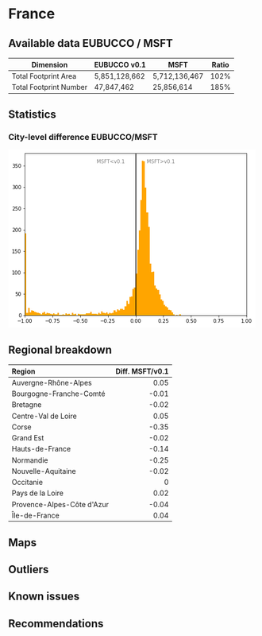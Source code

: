 
# France
## Available data EUBUCCO / MSFT

| Dimension    | EUBUCCO v0.1 | MSFT | Ratio |
| -------- | ------- | ------- | ------- |
|Total Footprint Area|5,851,128,662|5,712,136,467|102%|
|Total Footprint Number|47,847,462|25,856,614|185%|


## Statistics

### City-level difference EUBUCCO/MSFT 
 ![City-level difference EUBUCCO/MSFT](../imgs/city_diff/france_city_diff.png)

## Regional breakdown

| Region                     |   Diff. MSFT/v0.1 |
|:---------------------------|------------------:|
| Auvergne-Rhône-Alpes       |              0.05 |
| Bourgogne-Franche-Comté    |             -0.01 |
| Bretagne                   |             -0.02 |
| Centre-Val de Loire        |              0.05 |
| Corse                      |             -0.35 |
| Grand Est                  |             -0.02 |
| Hauts-de-France            |             -0.14 |
| Normandie                  |             -0.25 |
| Nouvelle-Aquitaine         |             -0.02 |
| Occitanie                  |              0    |
| Pays de la Loire           |              0.02 |
| Provence-Alpes-Côte d'Azur |             -0.04 |
| Île-de-France              |              0.04 |

## Maps
## Outliers
## Known issues
## Recommendations
